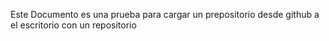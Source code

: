 Este Documento es una prueba para cargar un prepositorio desde github a el escritorio con un repositorio
